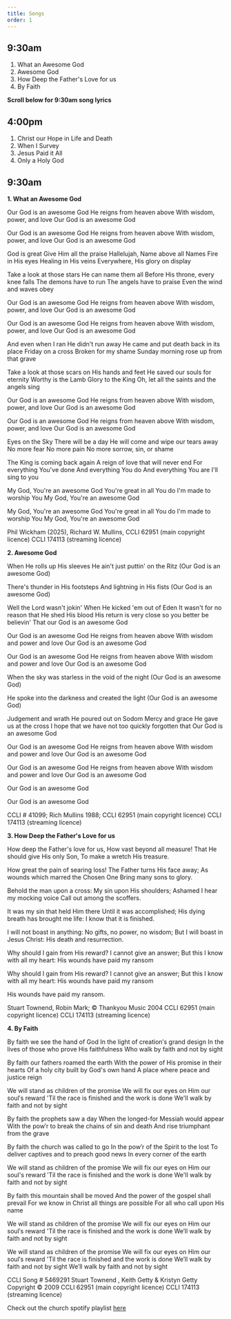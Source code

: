 ```yaml
---
title: Songs
order: 1
---
```


## 9:30am
1. What an Awesome God
2. Awesome God
3. How Deep the Father's Love for us
4. By Faith

**Scroll below for 9:30am song lyrics**

## 4:00pm
1. Christ our Hope in Life and Death
2. When I Survey
3. Jesus Paid it All
4. Only a Holy God


## 9:30am
**1. What an Awesome God**

Our God is an awesome God
He reigns from heaven above
With wisdom, power, and love
Our God is an awesome God 

Our God is an awesome God
He reigns from heaven above
With wisdom, power, and love
Our God is an awesome God 

God is great
Give Him all the praise
Hallelujah, Name above all Names
Fire in His eyes
Healing in His veins
Everywhere, His glory on display 

Take a look at those stars
He can name them all
Before His throne, every knee falls
The demons have to run
The angels have to praise
Even the wind and waves obey  

Our God is an awesome God
He reigns from heaven above
With wisdom, power, and love
Our God is an awesome God  

Our God is an awesome God
He reigns from heaven above
With wisdom, power, and love
Our God is an awesome God  

And even when I ran
He didn't run away
He came and put death back in its place
Friday on a cross
Broken for my shame
Sunday morning rose up from that grave  

Take a look at those scars on His hands and feet
He saved our souls for eternity
Worthy is the Lamb
Glory to the King
Oh, let all the saints and the angels sing 

Our God is an awesome God
He reigns from heaven above
With wisdom, power, and love
Our God is an awesome God  

Our God is an awesome God
He reigns from heaven above
With wisdom, power, and love
Our God is an awesome God  

Eyes on the Sky
There will be a day
He will come and wipe our tears away
No more fear
No more pain
No more sorrow, sin, or shame  

The King is coming back again
A reign of love that will never end
For everything You've done
And everything You do
And everything You are I'll sing to you 

My God, You're an awesome God
You're great in all You do
I'm made to worship You
My God, You're an awesome God 

My God, You're an awesome God
You're great in all You do
I'm made to worship You
My God, You're an awesome God  


Phil Wickham (2025), Richard W. Mullins,
CCLI 62951 (main copyright licence)
CCLI 174113 (streaming licence) 

**2. Awesome God**

When He rolls up His sleeves
He ain't just puttin' on the Ritz
(Our God is an awesome God)

There's thunder in His footsteps
And lightning in His fists
(Our God is an awesome God)

Well the Lord wasn't jokin'
When He kicked 'em out of Eden
It wasn't for no reason that He shed His blood
His return is very close so you better be believin'
That our God is an awesome God

Our God is an awesome God
He reigns from heaven above
With wisdom and power and love
Our God is an awesome God

Our God is an awesome God
He reigns from heaven above
With wisdom and power and love
Our God is an awesome God

When the sky was starless in the void of the night
(Our God is an awesome God)

He spoke into the darkness and created the light
(Our God is an awesome God)

Judgement and wrath He poured out on Sodom
Mercy and grace He gave us at the cross
I hope that we have not too quickly forgotten that
Our God is an awesome God

Our God is an awesome God
He reigns from heaven above
With wisdom and power and love
Our God is an awesome God

Our God is an awesome God
He reigns from heaven above
With wisdom and power and love
Our God is an awesome God

Our God is an awesome God

Our God is an awesome God


CCLI # 41099; 
Rich Mullins 1988; 
CCLI 62951 (main copyright licence)
CCLI 174113 (streaming licence)

**3. How Deep the Father's Love for us**
   
How deep the Father's love for us,
How vast beyond all measure!
That He should give His only Son,
To make a wretch His treasure.

How great the pain of searing loss!
The Father turns His face away;
As wounds which marred the Chosen One
Bring many sons to glory.

Behold the man upon a cross:
My sin upon His shoulders;
Ashamed I hear my mocking voice
Call out among the scoffers.

It was my sin that held Him there
Until it was accomplished;
His dying breath has brought me life:
I know that it is finished.

I will not boast in anything:
No gifts, no power, no wisdom;
But I will boast in Jesus Christ:
His death and resurrection.

Why should I gain from His reward?
I cannot give an answer;
But this I know with all my heart:
His wounds have paid my ransom

Why should I gain from His reward?
I cannot give an answer;
But this I know with all my heart:
His wounds have paid my ransom

His wounds have paid my ransom.

Stuart Townend, Robin Mark; © Thankyou Music 2004
CCLI 62951 (main copyright licence)
CCLI 174113 (streaming licence)

**4. By Faith**

By faith we see the hand of God
In the light of creation′s grand design
In the lives of those who prove His faithfulness
Who walk by faith and not by sight

By faith our fathers roamed the earth
With the power of His promise in their hearts
Of a holy city built by God's own hand
A place where peace and justice reign

We will stand as children of the promise
We will fix our eyes on Him our soul′s reward
'Til the race is finished and the work is done
We'll walk by faith and not by sight

By faith the prophets saw a day
When the longed-for Messiah would appear
With the pow′r to break the chains of sin and death
And rise triumphant from the grave

By faith the church was called to go
In the pow′r of the Spirit to the lost
To deliver captives and to preach good news
In every corner of the earth

We will stand as children of the promise
We will fix our eyes on Him our soul's reward
′Til the race is finished and the work is done
We'll walk by faith and not by sight

By faith this mountain shall be moved
And the power of the gospel shall prevail
For we know in Christ all things are possible
For all who call upon His name

We will stand as children of the promise
We will fix our eyes on Him our soul′s reward
'Til the race is finished and the work is done
We′ll walk by faith and not by sight

We will stand as children of the promise
We will fix our eyes on Him our soul′s reward
'Til the race is finished and the work is done
We′ll walk by faith and not by sight
We′ll walk by faith and not by sight

CCLI Song # 5469291
Stuart Townend , Keith Getty & Kristyn Getty Copyright © 2009 
CCLI 62951 (main copyright licence)
CCLI 174113 (streaming licence)
   
Check out the church spotify playlist [here](https://open.spotify.com/playlist/3gh0ZKXkJBDbNEnZqJJDXj?si=0908aa3f87544643)
